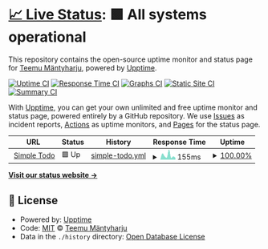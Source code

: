 # [📈 Live Status](https://t-mu.github.io/simple-todo-monitoring): <!--live status--> **🟩 All systems operational**

This repository contains the open-source uptime monitor and status page for [Teemu Mäntyharju](https://t-mu.github.io/simple-todo-monitoring), powered by [Upptime](https://github.com/upptime/upptime).

[![Uptime CI](https://github.com/t-mu/simple-todo-monitoring/workflows/Uptime%20CI/badge.svg)](https://github.com/t-mu/simple-todo-monitoring/actions?query=workflow%3A%22Uptime+CI%22)
[![Response Time CI](https://github.com/t-mu/simple-todo-monitoring/workflows/Response%20Time%20CI/badge.svg)](https://github.com/t-mu/simple-todo-monitoring/actions?query=workflow%3A%22Response+Time+CI%22)
[![Graphs CI](https://github.com/t-mu/simple-todo-monitoring/workflows/Graphs%20CI/badge.svg)](https://github.com/t-mu/simple-todo-monitoring/actions?query=workflow%3A%22Graphs+CI%22)
[![Static Site CI](https://github.com/t-mu/simple-todo-monitoring/workflows/Static%20Site%20CI/badge.svg)](https://github.com/t-mu/simple-todo-monitoring/actions?query=workflow%3A%22Static+Site+CI%22)
[![Summary CI](https://github.com/t-mu/simple-todo-monitoring/workflows/Summary%20CI/badge.svg)](https://github.com/t-mu/simple-todo-monitoring/actions?query=workflow%3A%22Summary+CI%22)

With [Upptime](https://upptime.js.org), you can get your own unlimited and free uptime monitor and status page, powered entirely by a GitHub repository. We use [Issues](https://github.com/t-mu/simple-todo-monitoring/issues) as incident reports, [Actions](https://github.com/t-mu/simple-todo-monitoring/actions) as uptime monitors, and [Pages](https://t-mu.github.io/simple-todo-monitoring) for the status page.

<!--start: status pages-->
<!-- This summary is generated by Upptime (https://github.com/upptime/upptime) -->
<!-- Do not edit this manually, your changes will be overwritten -->
<!-- prettier-ignore -->
| URL | Status | History | Response Time | Uptime |
| --- | ------ | ------- | ------------- | ------ |
| <img alt="" src="https://icons.duckduckgo.com/ip3/t-mu.github.io.ico" height="13"> [Simple Todo](https://t-mu.github.io/simple-todo) | 🟩 Up | [simple-todo.yml](https://github.com/t-mu/simple-todo-monitoring/commits/HEAD/history/simple-todo.yml) | <details><summary><img alt="Response time graph" src="./graphs/simple-todo/response-time-week.png" height="20"> 155ms</summary><br><a href="https://t-mu.github.io/simple-todo-monitoring/history/simple-todo"><img alt="Response time 116" src="https://img.shields.io/endpoint?url=https%3A%2F%2Fraw.githubusercontent.com%2Ft-mu%2Fsimple-todo-monitoring%2FHEAD%2Fapi%2Fsimple-todo%2Fresponse-time.json"></a><br><a href="https://t-mu.github.io/simple-todo-monitoring/history/simple-todo"><img alt="24-hour response time 66" src="https://img.shields.io/endpoint?url=https%3A%2F%2Fraw.githubusercontent.com%2Ft-mu%2Fsimple-todo-monitoring%2FHEAD%2Fapi%2Fsimple-todo%2Fresponse-time-day.json"></a><br><a href="https://t-mu.github.io/simple-todo-monitoring/history/simple-todo"><img alt="7-day response time 155" src="https://img.shields.io/endpoint?url=https%3A%2F%2Fraw.githubusercontent.com%2Ft-mu%2Fsimple-todo-monitoring%2FHEAD%2Fapi%2Fsimple-todo%2Fresponse-time-week.json"></a><br><a href="https://t-mu.github.io/simple-todo-monitoring/history/simple-todo"><img alt="30-day response time 114" src="https://img.shields.io/endpoint?url=https%3A%2F%2Fraw.githubusercontent.com%2Ft-mu%2Fsimple-todo-monitoring%2FHEAD%2Fapi%2Fsimple-todo%2Fresponse-time-month.json"></a><br><a href="https://t-mu.github.io/simple-todo-monitoring/history/simple-todo"><img alt="1-year response time 116" src="https://img.shields.io/endpoint?url=https%3A%2F%2Fraw.githubusercontent.com%2Ft-mu%2Fsimple-todo-monitoring%2FHEAD%2Fapi%2Fsimple-todo%2Fresponse-time-year.json"></a></details> | <details><summary><a href="https://t-mu.github.io/simple-todo-monitoring/history/simple-todo">100.00%</a></summary><a href="https://t-mu.github.io/simple-todo-monitoring/history/simple-todo"><img alt="All-time uptime 98.06%" src="https://img.shields.io/endpoint?url=https%3A%2F%2Fraw.githubusercontent.com%2Ft-mu%2Fsimple-todo-monitoring%2FHEAD%2Fapi%2Fsimple-todo%2Fuptime.json"></a><br><a href="https://t-mu.github.io/simple-todo-monitoring/history/simple-todo"><img alt="24-hour uptime 100.00%" src="https://img.shields.io/endpoint?url=https%3A%2F%2Fraw.githubusercontent.com%2Ft-mu%2Fsimple-todo-monitoring%2FHEAD%2Fapi%2Fsimple-todo%2Fuptime-day.json"></a><br><a href="https://t-mu.github.io/simple-todo-monitoring/history/simple-todo"><img alt="7-day uptime 100.00%" src="https://img.shields.io/endpoint?url=https%3A%2F%2Fraw.githubusercontent.com%2Ft-mu%2Fsimple-todo-monitoring%2FHEAD%2Fapi%2Fsimple-todo%2Fuptime-week.json"></a><br><a href="https://t-mu.github.io/simple-todo-monitoring/history/simple-todo"><img alt="30-day uptime 100.00%" src="https://img.shields.io/endpoint?url=https%3A%2F%2Fraw.githubusercontent.com%2Ft-mu%2Fsimple-todo-monitoring%2FHEAD%2Fapi%2Fsimple-todo%2Fuptime-month.json"></a><br><a href="https://t-mu.github.io/simple-todo-monitoring/history/simple-todo"><img alt="1-year uptime 98.06%" src="https://img.shields.io/endpoint?url=https%3A%2F%2Fraw.githubusercontent.com%2Ft-mu%2Fsimple-todo-monitoring%2FHEAD%2Fapi%2Fsimple-todo%2Fuptime-year.json"></a></details>

<!--end: status pages-->

[**Visit our status website →**](https://t-mu.github.io/simple-todo-monitoring)

## 📄 License

- Powered by: [Upptime](https://github.com/upptime/upptime)
- Code: [MIT](./LICENSE) © [Teemu Mäntyharju](https://t-mu.github.io/simple-todo-monitoring)
- Data in the `./history` directory: [Open Database License](https://opendatacommons.org/licenses/odbl/1-0/)
